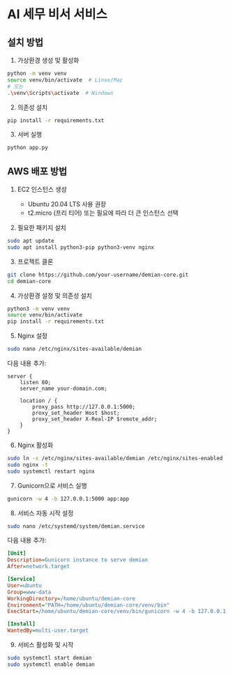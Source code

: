 # AI 세무 비서 서비스

## 설치 방법

1. 가상환경 생성 및 활성화
```bash
python -m venv venv
source venv/bin/activate  # Linux/Mac
# 또는
.\venv\Scripts\activate  # Windows
```

2. 의존성 설치
```bash
pip install -r requirements.txt
```

3. 서버 실행
```bash
python app.py
```

## AWS 배포 방법

1. EC2 인스턴스 생성
   - Ubuntu 20.04 LTS 사용 권장
   - t2.micro (프리 티어) 또는 필요에 따라 더 큰 인스턴스 선택

2. 필요한 패키지 설치
```bash
sudo apt update
sudo apt install python3-pip python3-venv nginx
```

3. 프로젝트 클론
```bash
git clone https://github.com/your-username/demian-core.git
cd demian-core
```

4. 가상환경 설정 및 의존성 설치
```bash
python3 -m venv venv
source venv/bin/activate
pip install -r requirements.txt
```

5. Nginx 설정
```bash
sudo nano /etc/nginx/sites-available/demian
```

다음 내용 추가:
```nginx
server {
    listen 80;
    server_name your-domain.com;

    location / {
        proxy_pass http://127.0.0.1:5000;
        proxy_set_header Host $host;
        proxy_set_header X-Real-IP $remote_addr;
    }
}
```

6. Nginx 활성화
```bash
sudo ln -s /etc/nginx/sites-available/demian /etc/nginx/sites-enabled
sudo nginx -t
sudo systemctl restart nginx
```

7. Gunicorn으로 서비스 실행
```bash
gunicorn -w 4 -b 127.0.0.1:5000 app:app
```

8. 서비스 자동 시작 설정
```bash
sudo nano /etc/systemd/system/demian.service
```

다음 내용 추가:
```ini
[Unit]
Description=Gunicorn instance to serve demian
After=network.target

[Service]
User=ubuntu
Group=www-data
WorkingDirectory=/home/ubuntu/demian-core
Environment="PATH=/home/ubuntu/demian-core/venv/bin"
ExecStart=/home/ubuntu/demian-core/venv/bin/gunicorn -w 4 -b 127.0.0.1:5000 app:app

[Install]
WantedBy=multi-user.target
```

9. 서비스 활성화 및 시작
```bash
sudo systemctl start demian
sudo systemctl enable demian
``` 